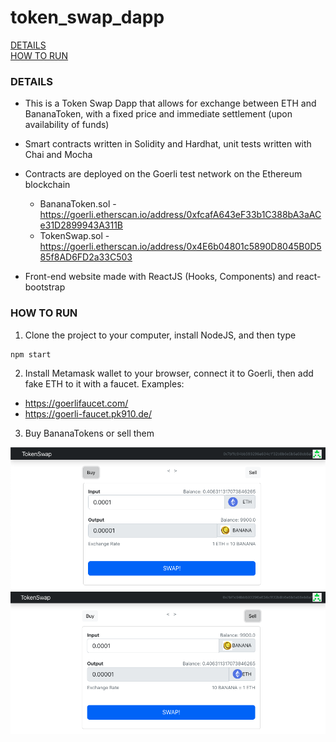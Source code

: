 # token_swap_dapp

[DETAILS](#details)   
[HOW TO RUN](#how-to-run)   

### **DETAILS**

- This is a Token Swap Dapp that allows for exchange between ETH and BananaToken, with a fixed price and immediate settlement (upon availability of funds)

- Smart contracts written in Solidity and Hardhat, unit tests written with Chai and Mocha

- Contracts are deployed on the Goerli test network on the Ethereum blockchain
    - BananaToken.sol - https://goerli.etherscan.io/address/0xfcafA643eF33b1C388bA3aACe31D2899943A311B
    - TokenSwap.sol - https://goerli.etherscan.io/address/0x4E6b04801c5890D8045B0D585f8AD6FD2a33C503

- Front-end website made with ReactJS (Hooks, Components) and react-bootstrap

### **HOW TO RUN**

1. Clone the project to your computer, install NodeJS, and then type

```
npm start
```

2. Install Metamask wallet to your browser, connect it to Goerli, then add fake ETH to it with a faucet. Examples:

- https://goerlifaucet.com/
- https://goerli-faucet.pk910.de/

3. Buy BananaTokens or sell them

![Screenshot1](screenshot1.png)
![Screenshot2](screenshot2.png)